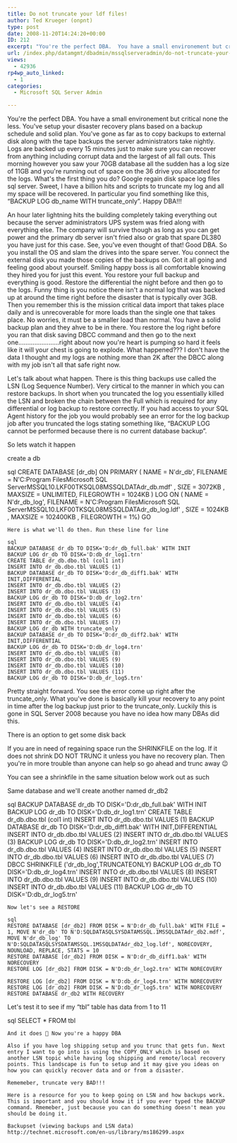 ```yaml
---
title: Do not truncate your ldf files!
author: Ted Krueger (onpnt)
type: post
date: 2008-11-20T14:24:20+00:00
ID: 212
excerpt: "You're the perfect DBA.  You have a small environement but critical none the less.  You've setup your disaster recovery plans based on a backup schedule and solid plan.  You've gone as far as to copy backups to external disk along with the tape backups&hellip;"
url: /index.php/datamgmt/dbadmin/mssqlserveradmin/do-not-truncate-your-ldf-files/
views:
  - 42936
rp4wp_auto_linked:
  - 1
categories:
  - Microsoft SQL Server Admin

---
```

You're the perfect DBA. You have a small environement but critical none the less. You've setup your disaster recovery plans based on a backup schedule and solid plan. You've gone as far as to copy backups to external disk along with the tape backups the server administrators take nightly. Logs are backed up every 15 minutes just to make sure you can recover from anything including corrupt data and the largest of all fall outs. This morning however you saw your 70GB database all the sudden has a log size of 11GB and you're running out of space on the 36 drive you allocated for the logs. What's the first thing you do? Google regain disk space log files sql server. Sweet, I have a billion hits and scripts to truncate my log and all my space will be recovered. In particular you find something like this, “BACKUP LOG db\_name WITH truncate\_only”. Happy DBA!!!

An hour later lightning hits the building completely taking everything out because the server administrators UPS system was fried along with everything else. The company will survive though as long as you can get power and the primary db server isn't fried also or grab that spare DL380 you have just for this case. See, you've even thought of that! Good DBA. So you install the OS and slam the drives into the spare server. You connect the external disk you made those copies of the backups on. Got it all going and feeling good about yourself. Smiling happy boss is all comfortable knowing they hired you for just this event. You restore your full backup and everything is good. Restore the differential the night before and then go to the logs. Funny thing is you notice there isn't a normal log that was backed up at around the time right before the disaster that is typically over 3GB. Then you remember this is the mission critical data import that takes place daily and is unrecoverable for more loads than the single one that takes place. No worries, it must be a smaller load than normal. You have a solid backup plan and they ahve to be in there. You restore the log right before you ran that disk saving DBCC command and then go to the next one.......................right about now you're heart is pumping so hard it feels like it will your chest is going to explode. What happened??? I don't have the data I thought and my logs are nothing more than 2K after the DBCC along with my job isn't all that safe right now.

Let's talk about what happen. There is this thing backups use called the LSN (Log Sequence Number). Very cirtical to the manner in which you can restore backups. In short when you truncated the log you essentially killed the LSN and broken the chain between the Full which is required for any differential or log backup to restore correctly. If you had access to your SQL Agent history for the job you would probably see an error for the log backup job after you truncated the logs stating something like, “BACKUP LOG cannot be performed because there is no current database backup”. 

So lets watch it happen

create a db 

sql
CREATE DATABASE [dr_db] ON PRIMARY 
( NAME = N'dr_db', FILENAME = N'C:Program FilesMicrosoft SQL ServerMSSQL10.LKF00TKSQL08MSSQLDATAdr_db.mdf' , SIZE = 3072KB , MAXSIZE = UNLIMITED, FILEGROWTH = 1024KB )
LOG ON 
( NAME = N'dr_db_log', FILENAME = N'C:Program FilesMicrosoft SQL ServerMSSQL10.LKF00TKSQL08MSSQLDATAdr_db_log.ldf' , SIZE = 1024KB , MAXSIZE = 102400KB , FILEGROWTH = 1%)
GO
```
Here is what we'll do then. Run these line for line

sql
BACKUP DATABASE dr_db TO DISK='D:dr_db_full.bak' WITH INIT
BACKUP LOG dr_db TO DISK='D:db_dr_log1.trn'
CREATE TABLE dr_db.dbo.tbl (col1 int)
INSERT INTO dr_db.dbo.tbl VALUES (1)
BACKUP DATABASE dr_db TO DISK='D:dr_db_diff1.bak' WITH INIT,DIFFERENTIAL
INSERT INTO dr_db.dbo.tbl VALUES (2)
INSERT INTO dr_db.dbo.tbl VALUES (3)
BACKUP LOG dr_db TO DISK='D:db_dr_log2.trn'
INSERT INTO dr_db.dbo.tbl VALUES (4)
INSERT INTO dr_db.dbo.tbl VALUES (5)
INSERT INTO dr_db.dbo.tbl VALUES (6)
INSERT INTO dr_db.dbo.tbl VALUES (7)
BACKUP LOG dr_db WITH truncate_only
BACKUP DATABASE dr_db TO DISK='D:dr_db_diff2.bak' WITH INIT,DIFFERENTIAL
BACKUP LOG dr_db TO DISK='D:db_dr_log4.trn'
INSERT INTO dr_db.dbo.tbl VALUES (8)
INSERT INTO dr_db.dbo.tbl VALUES (9)
INSERT INTO dr_db.dbo.tbl VALUES (10)
INSERT INTO dr_db.dbo.tbl VALUES (11)
BACKUP LOG dr_db TO DISK='D:db_dr_log5.trn'
```
Pretty straight forward. You see the error come up right after the truncate\_only. What you've done is basically kill your recovery to any point in time after the log backup just prior to the truncate\_only. Luckily this is gone in SQL Server 2008 because you have no idea how many DBAs did this.

There is an option to get some disk back

If you are in need of regaining space run the SHRINKFILE on the log. If it does not shrink DO NOT TRUNC it unless you have no recovery plan. Then you're in more trouble than anyone can help so go ahead and trunc away 😉

You can see a shrinkfile in the same situation below work out as such

Same database and we'll create another named dr_db2

sql
BACKUP DATABASE dr_db TO DISK='D:dr_db_full.bak' WITH INIT
BACKUP LOG dr_db TO DISK='D:db_dr_log1.trn'
CREATE TABLE dr_db.dbo.tbl (col1 int)
INSERT INTO dr_db.dbo.tbl VALUES (1)
BACKUP DATABASE dr_db TO DISK='D:dr_db_diff1.bak' WITH INIT,DIFFERENTIAL
INSERT INTO dr_db.dbo.tbl VALUES (2)
INSERT INTO dr_db.dbo.tbl VALUES (3)
BACKUP LOG dr_db TO DISK='D:db_dr_log2.trn'
INSERT INTO dr_db.dbo.tbl VALUES (4)
INSERT INTO dr_db.dbo.tbl VALUES (5)
INSERT INTO dr_db.dbo.tbl VALUES (6)
INSERT INTO dr_db.dbo.tbl VALUES (7)
DBCC SHRINKFILE ('dr_db_log',TRUNCATEONLY)
BACKUP LOG dr_db TO DISK='D:db_dr_log4.trn'
INSERT INTO dr_db.dbo.tbl VALUES (8)
INSERT INTO dr_db.dbo.tbl VALUES (9)
INSERT INTO dr_db.dbo.tbl VALUES (10)
INSERT INTO dr_db.dbo.tbl VALUES (11)
BACKUP LOG dr_db TO DISK='D:db_dr_log5.trn'
```
Now let's see a RESTORE

sql
RESTORE DATABASE [dr_db2] FROM DISK = N'D:dr_db_full.bak' WITH FILE = 1, MOVE N'dr_db' TO N'D:SQLDATASQLSYSDATAMSSQL.1MSSQLDATAdr_db2.mdf', MOVE N'dr_db_log' TO N'D:SQLDATASQLSYSDATAMSSQL.1MSSQLDATAdr_db2_log.ldf', NORECOVERY, NOUNLOAD, REPLACE, STATS = 10
RESTORE DATABASE [dr_db2] FROM DISK = N'D:dr_db_diff1.bak' WITH NORECOVERY
RESTORE LOG [dr_db2] FROM DISK = N'D:db_dr_log2.trn' WITH NORECOVERY

RESTORE LOG [dr_db2] FROM DISK = N'D:db_dr_log4.trn' WITH NORECOVERY
RESTORE LOG [dr_db2] FROM DISK = N'D:db_dr_log5.trn' WITH NORECOVERY
RESTORE DATABASE dr_db2 WITH RECOVERY
```
Let's test it to see if my “tbl” table has data from 1 to 11

sql
SELECT * FROM tbl
```
And it does 🙂 Now you're a happy DBA

Also if you have log shipping setup and you trunc that gets fun. Next entry I want to go into is using the COPY_ONLY which is based on another LSN topic while having log shipping and remote/local recovery points. This landscape is fun to setup and it may give you ideas on how you can quickly recover data and or from a disaster.

Rememeber, truncate very BAD!!!

Here is a resource for you to keep going on LSN and how backups work. This is important and you should know it if you ever typed the BACKUP command. Rmemeber, just because you can do something doesn't mean you should be doing it.

Backupset (viewing backups and LSN data) http://technet.microsoft.com/en-us/library/ms186299.aspx